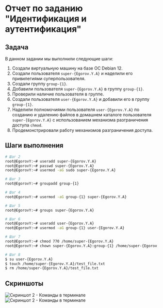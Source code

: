 # Отчет по заданию "Идентификация и аутентификация"

## Задача

В данном задании мы выполнили следующие шаги:

1. Создали виртуальную машину на базе ОС Debian 12.
2. Создали пользователя `super-{Egorov.Y.A}` и наделили его привилегиями суперпользователя.
3. Создали группу `group-{1}`.
4. Добавили пользователя `super-{Egorov.Y.A}` в группу `group-{1}`.
5. Проверили наличие пользователя в группе.
6. Создали пользователя `user-{Egorov.Y.A}` и добавили его в группу `group-{1}`.
7. Наделили полномочиями пользователя `user-{Egorov.Y.A}` по созданию и удалению файлов в домашнем каталоге пользователя `super-{Egorov.Y.A}` с использованием механизма разграничения доступа `chmod`.
8. Продемонстрировали работу механизмов разграничения доступа.

## Шаги выполнения

```bash
# Шаг 2
root@EgorovY:~# useradd super-{Egorov.Y.A}
root@EgorovY:~# passwd super-{Egorov.Y.A}
root@EgorovY:~# usermod -aG sudo super-{Egorov.Y.A}

# Шаг 3
root@EgorovY:~# groupadd group-{1}

# Шаг 4
root@EgorovY:~# usermod -aG group-{1} super-{Egorov.Y.A}

# Шаг 5
root@EgorovY:~# groups super-{Egorov.Y.A}

# Шаг 6
root@EgorovY:~# useradd user-{Egorov.Y.A}
root@EgorovY:~# usermod -aG group-{1} user-{Egorov.Y.A}

# Шаг 7
root@EgorovY:~# chmod 770 /home/super-{Egorov.Y.A}
root@EgorovY:~# chown super-{Egorov.Y.A}:group-{1} /home/super-{Egorov.Y.A}

# Шаг 8
$ su user-{Egorov.Y.A}
$ touch /home/super-{Egorov.Y.A}/test_file.txt
$ rm /home/super-{Egorov.Y.A}/test_file.txt

```

## Скриншоты
![Скриншот 2 - Команды в терминале ](https://github.com/AJDragon01/TOIB_Egorov/assets/145147455/3bbe421f-7735-4099-a187-16ccd2c1698e)
![Скриншот 2 - Команды в терминале ](https://imgur.com/R12WwSh.jpg)

